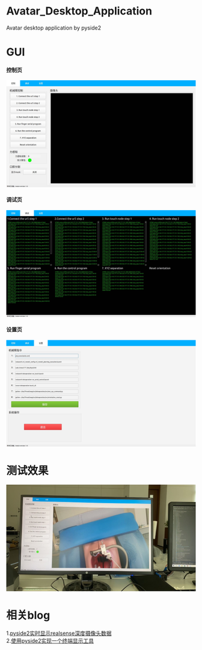 # Avatar_Desktop_Application
Avatar desktop application by pyside2

# GUI
#### 控制页
![sc](https://github.com/a2824256/Avatar_Desktop_Application/blob/master/sc4.jpg)

#### 调试页
![sc](https://github.com/a2824256/Avatar_Desktop_Application/blob/master/sc1.jpg)

#### 设置页
![sc](https://github.com/a2824256/Avatar_Desktop_Application/blob/master/sc3.jpg)

# 测试效果
![sc](https://github.com/a2824256/Avatar_Desktop_Application/blob/master/sc2.jpg)

# 相关blog
1.[pyside2实时显示realsense深度摄像头数据](https://blog.csdn.net/a2824256/article/details/106658713 "pyside2实时显示realsense深度摄像头数据")<br/>
2.[使用pyside2实现一个终端显示工具](https://blog.csdn.net/a2824256/article/details/106614327 "使用pyside2实现一个终端显示工具")
